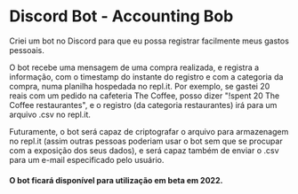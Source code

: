 # Discord Bot - Accounting Bob

Criei um bot no Discord para que eu possa registrar facilmente meus gastos pessoais. 

O bot recebe uma mensagem de uma compra realizada, e registra a informação, com o timestamp do instante do registro e com a categoria da compra, numa planilha hospedada no repl.it. Por exemplo, se gastei 20 reais com um pedido na cafeteria The Coffee, posso dizer "!spent 20 The Coffee restaurantes", e o registro (da categoria restaurantes) irá para um arquivo .csv no repl.it. 

Futuramente, o bot será capaz de criptografar o arquivo para armazenagem no repl.it (assim outras pessoas poderiam usar o bot sem que se procupar com a exposição dos seus dados), e será capaz também de enviar o .csv para um e-mail especificado pelo usuário. 

#### O bot ficará disponível para utilização em beta em 2022.
